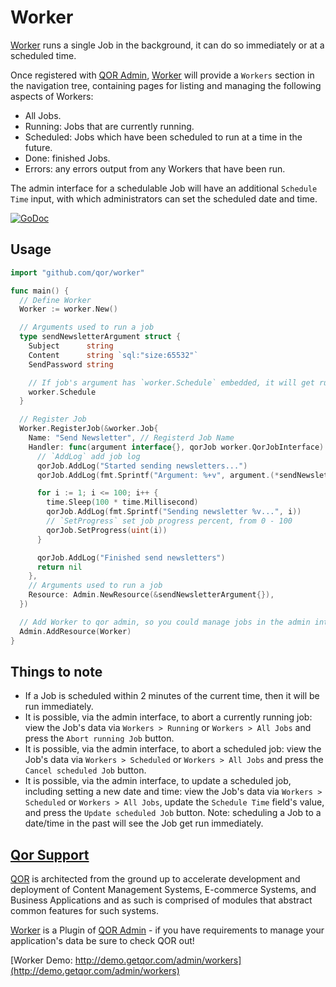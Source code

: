# Worker

[Worker](https://github.com/qor/worker) runs a single Job in the background, it can do so immediately or at a scheduled time.

Once registered with [QOR Admin](https://github.com/qor/admin), [Worker](https://github.com/qor/worker) will provide a `Workers` section in the navigation tree, containing pages for listing and managing the following aspects of Workers:

  - All Jobs.
  - Running: Jobs that are currently running.
  - Scheduled: Jobs which have been scheduled to run at a time in the future.
  - Done: finished Jobs.
  - Errors: any errors output from any Workers that have been run.

The admin interface for a schedulable Job will have an additional `Schedule Time` input, with which administrators can set the scheduled date and time.

[![GoDoc](https://godoc.org/github.com/qor/worker?status.svg)](https://godoc.org/github.com/qor/worker)

## Usage

```go
import "github.com/qor/worker"

func main() {
  // Define Worker
  Worker := worker.New()

  // Arguments used to run a job
  type sendNewsletterArgument struct {
    Subject      string
    Content      string `sql:"size:65532"`
    SendPassword string

    // If job's argument has `worker.Schedule` embedded, it will get run at a scheduled time
    worker.Schedule
  }

  // Register Job
  Worker.RegisterJob(&worker.Job{
    Name: "Send Newsletter", // Registerd Job Name
    Handler: func(argument interface{}, qorJob worker.QorJobInterface) error {
      // `AddLog` add job log
      qorJob.AddLog("Started sending newsletters...")
      qorJob.AddLog(fmt.Sprintf("Argument: %+v", argument.(*sendNewsletterArgument)))

      for i := 1; i <= 100; i++ {
        time.Sleep(100 * time.Millisecond)
        qorJob.AddLog(fmt.Sprintf("Sending newsletter %v...", i))
        // `SetProgress` set job progress percent, from 0 - 100
        qorJob.SetProgress(uint(i))
      }

      qorJob.AddLog("Finished send newsletters")
      return nil
    },
    // Arguments used to run a job
    Resource: Admin.NewResource(&sendNewsletterArgument{}),
  })

  // Add Worker to qor admin, so you could manage jobs in the admin interface
  Admin.AddResource(Worker)
}
```

## Things to note

- If a Job is scheduled within 2 minutes of the current time, then it will be run immediately.
- It is possible, via the admin interface, to abort a currently running job: view the Job's data via `Workers > Running` or `Workers > All Jobs` and press the `Abort running Job` button.
- It is possible, via the admin interface, to abort a scheduled job: view the Job's data via `Workers > Scheduled` or `Workers > All Jobs` and press the `Cancel scheduled Job` button.
- It is possible, via the admin interface, to update a scheduled job, including setting a new date and time: view the Job's data via `Workers > Scheduled` or `Workers > All Jobs`, update the `Schedule Time` field's value, and press the `Update scheduled Job` button. Note: scheduling a Job to a date/time in the past will see the Job get run immediately.

## [Qor Support](https://github.com/qor/qor)

[QOR](http://getqor.com) is architected from the ground up to accelerate development and deployment of Content Management Systems, E-commerce Systems, and Business Applications and as such is comprised of modules that abstract common features for such systems.

[Worker](https://github.com/qor/worker) is a Plugin of [QOR Admin](https://github.com/qor/admin) - if you have requirements to manage your application's data be sure to check QOR out!

[Worker Demo:  http://demo.getqor.com/admin/workers](http://demo.getqor.com/admin/workers)
